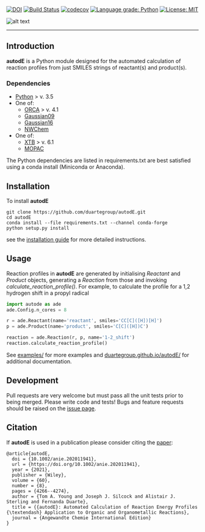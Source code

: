 [![DOI](https://zenodo.org/badge/196085570.svg)](https://zenodo.org/badge/latestdoi/196085570) [![Build Status](https://travis-ci.org/duartegroup/autodE.svg?branch=master)](https://travis-ci.org/duartegroup/autodE) [![codecov](https://codecov.io/gh/duartegroup/autodE/branch/master/graph/badge.svg)](https://codecov.io/gh/duartegroup/autodE/branch/master) [![Language grade: Python](https://img.shields.io/lgtm/grade/python/g/duartegroup/autodE.svg?logo=lgtm&logoWidth=18)](https://lgtm.com/projects/g/duartegroup/autodE/context:python) [![License: MIT](https://img.shields.io/badge/License-MIT-blue.svg)](https://opensource.org/licenses/MIT)

![alt text](autode/common/llogo.png)
***
## Introduction

**autodE** is a Python module designed for the automated calculation of reaction profiles from just SMILES strings of 
reactant(s) and product(s). 


### Dependencies
* [Python](https://www.python.org/) > v. 3.5
* One of:
   * [ORCA](https://sites.google.com/site/orcainputlibrary/home/) > v. 4.1
   * [Gaussian09](https://gaussian.com/glossary/g09/)
   * [Gaussian16](https://gaussian.com/gaussian16/)
   * [NWChem](http://www.nwchem-sw.org/index.php/Main_Page)
* One of:
   * [XTB](https://www.chemie.uni-bonn.de/pctc/mulliken-center/software/xtb/xtb/) > v. 6.1
   * [MOPAC](http://openmopac.net/)

The Python dependencies are listed in requirements.txt are best satisfied using a conda install (Miniconda or Anaconda).

## Installation

To install **autodE**
```
git clone https://github.com/duartegroup/autodE.git
cd autodE
conda install --file requirements.txt --channel conda-forge
python setup.py install
```
see the [installation guide](https://duartegroup.github.io/autodE/install.html) for more detailed instructions. 

## Usage

Reaction profiles in  **autodE** are generated by initialising _Reactant_ and _Product_ objects, 
generating a _Reaction_ from those and invoking _calculate_reaction_profile()_. 
For example, to  calculate the profile for a 1,2 hydrogen shift in a propyl radical

```python
import autode as ade
ade.Config.n_cores = 8

r = ade.Reactant(name='reactant', smiles='CC[C]([H])[H]')
p = ade.Product(name='product', smiles='C[C]([H])C')

reaction = ade.Reaction(r, p, name='1-2_shift')
reaction.calculate_reaction_profile()
```

See [examples/](https://github.com/duartegroup/autodE/tree/master/examples) for
more examples and [duartegroup.github.io/autodE/](https://duartegroup.github.io/autodE/) for
additional documentation.


## Development

Pull requests are very welcome but must pass all the unit tests prior to being merged. Please write code and tests!
Bugs and feature requests should be raised on the [issue page](https://github.com/duartegroup/autodE/issues).


## Citation

If **autodE** is used in a publication please consider citing the [paper](https://doi.org/10.1002/anie.202011941):
 
```
@article{autodE,
  doi = {10.1002/anie.202011941},
  url = {https://doi.org/10.1002/anie.202011941},
  year = {2021},
  publisher = {Wiley},
  volume = {60},
  number = {8},
  pages = {4266--4274},
  author = {Tom A. Young and Joseph J. Silcock and Alistair J. Sterling and Fernanda Duarte},
  title = {{autodE}: Automated Calculation of Reaction Energy Profiles {\textendash} Application to Organic and Organometallic Reactions},
  journal = {Angewandte Chemie International Edition}
}
```
